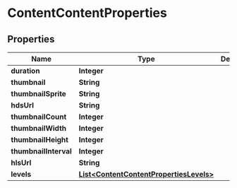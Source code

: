 
# ContentContentProperties

## Properties
Name | Type | Description | Notes
------------ | ------------- | ------------- | -------------
**duration** | **Integer** |  |  [optional]
**thumbnail** | **String** |  |  [optional]
**thumbnailSprite** | **String** |  |  [optional]
**hdsUrl** | **String** |  |  [optional]
**thumbnailCount** | **Integer** |  |  [optional]
**thumbnailWidth** | **Integer** |  |  [optional]
**thumbnailHeight** | **Integer** |  |  [optional]
**thumbnailInterval** | **Integer** |  |  [optional]
**hlsUrl** | **String** |  |  [optional]
**levels** | [**List&lt;ContentContentPropertiesLevels&gt;**](ContentContentPropertiesLevels.md) |  |  [optional]




